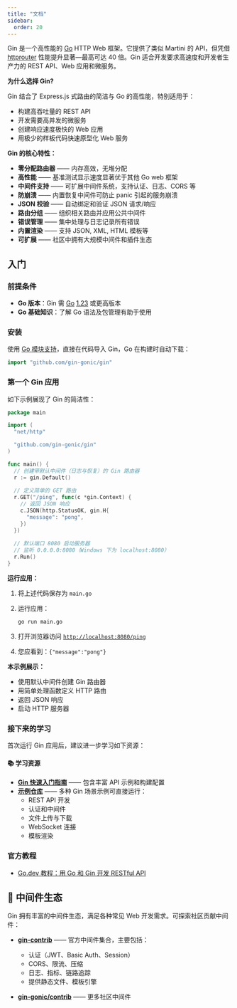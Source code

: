 ```yaml
---
title: "文档"
sidebar:
  order: 20
---
```


Gin 是一个高性能的 [Go](https://go.dev/) HTTP Web 框架。它提供了类似 Martini 的 API，但凭借 [httprouter](https://github.com/julienschmidt/httprouter) 性能提升显著—最高可达 40 倍。Gin 适合开发要求高速度和开发者生产力的 REST API、Web 应用和微服务。

**为什么选择 Gin?**

Gin 结合了 Express.js 式路由的简洁与 Go 的高性能，特别适用于：

- 构建高吞吐量的 REST API
- 开发需要高并发的微服务
- 创建响应速度极快的 Web 应用
- 用极少的样板代码快速原型化 Web 服务

**Gin 的核心特性：**

- **零分配路由器** —— 内存高效，无堆分配
- **高性能** —— 基准测试显示速度显著优于其他 Go web 框架
- **中间件支持** —— 可扩展中间件系统，支持认证、日志、CORS 等
- **防崩溃** —— 内置恢复中间件可防止 panic 引起的服务崩溃
- **JSON 校验** —— 自动绑定和验证 JSON 请求/响应
- **路由分组** —— 组织相关路由并应用公共中间件
- **错误管理** —— 集中处理与日志记录所有错误
- **内置渲染** —— 支持 JSON, XML, HTML 模板等
- **可扩展** —— 社区中拥有大规模中间件和插件生态

## 入门

### 前提条件

- **Go 版本**：Gin 需 [Go](https://go.dev/) [1.23](https://go.dev/doc/devel/release#go1.23.0) 或更高版本
- **Go 基础知识**：了解 Go 语法及包管理有助于使用

### 安装

使用 [Go 模块支持](https://go.dev/wiki/Modules#how-to-use-modules)，直接在代码导入 Gin，Go 在构建时自动下载：

```go
import "github.com/gin-gonic/gin"
```

### 第一个 Gin 应用

如下示例展现了 Gin 的简洁性：

```go
package main

import (
  "net/http"

  "github.com/gin-gonic/gin"
)

func main() {
  // 创建带默认中间件（日志与恢复）的 Gin 路由器
  r := gin.Default()
  
  // 定义简单的 GET 路由
  r.GET("/ping", func(c *gin.Context) {
    // 返回 JSON 响应
    c.JSON(http.StatusOK, gin.H{
      "message": "pong",
    })
  })
  
  // 默认端口 8080 启动服务器
  // 监听 0.0.0.0:8080（Windows 下为 localhost:8080）
  r.Run()
}
```

**运行应用：**

1. 将上述代码保存为 `main.go`
2. 运行应用：

   ```sh
   go run main.go
   ```

3. 打开浏览器访问 [`http://localhost:8080/ping`](http://localhost:8080/ping)
4. 您应看到：`{"message":"pong"}`

**本示例展示：**

- 使用默认中间件创建 Gin 路由器
- 用简单处理函数定义 HTTP 路由
- 返回 JSON 响应
- 启动 HTTP 服务器

### 接下来的学习

首次运行 Gin 应用后，建议进一步学习如下资源：

#### 📚 学习资源

- **[Gin 快速入门指南](./quickstart/)** —— 包含丰富 API 示例和构建配置
- **[示例仓库](https://github.com/gin-gonic/examples)** —— 多种 Gin 场景示例可直接运行：
  - REST API 开发
  - 认证和中间件
  - 文件上传与下载
  - WebSocket 连接
  - 模板渲染

### 官方教程

- [Go.dev 教程：用 Go 和 Gin 开发 RESTful API](https://go.dev/doc/tutorial/web-service-gin)

## 🔌 中间件生态

Gin 拥有丰富的中间件生态，满足各种常见 Web 开发需求。可探索社区贡献中间件：

- **[gin-contrib](https://github.com/gin-contrib)** —— 官方中间件集合，主要包括：
  - 认证（JWT、Basic Auth、Session）
  - CORS、限流、压缩
  - 日志、指标、链路追踪
  - 提供静态文件、模板引擎

- **[gin-gonic/contrib](https://github.com/gin-gonic/contrib)** —— 更多社区中间件
